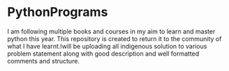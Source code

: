 # PythonPrograms
I am following multiple books and courses in my aim to learn and master python this year.
This repository is created to return it to the community of what I have learnt.Iwill be uploading all indigenous solution to various problem statement along with good description and well formatted comments and structure. 
